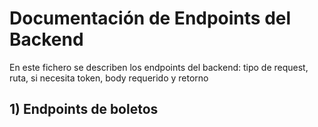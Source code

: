 # Documentación de Endpoints del Backend

En este fichero se describen los endpoints del backend: tipo de request, ruta, si necesita token, body requerido y retorno

## 1) Endpoints de boletos
